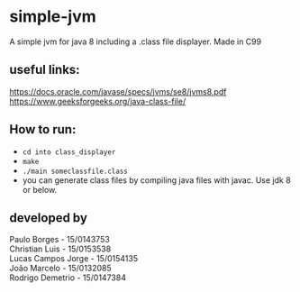 # simple-jvm

A simple jvm for java 8 including a .class file displayer.
Made in C99

## useful links:
  https://docs.oracle.com/javase/specs/jvms/se8/jvms8.pdf <br>
  https://www.geeksforgeeks.org/java-class-file/ <br>

## How to run:
* `cd into class_displayer`
* `make`
* `./main someclassfile.class`
* you can generate class files by compiling java files with javac. Use jdk 8 or below.

## developed by
Paulo Borges        - 15/0143753 <br>
Christian Luis      - 15/0153538 <br>
Lucas Campos Jorge  - 15/0154135 <br>
João Marcelo        - 15/0132085 <br>
Rodrigo Demetrio    - 15/0147384 <br>

